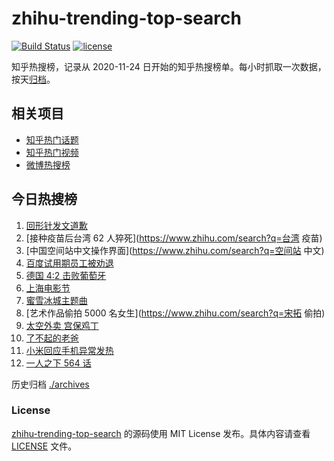 # zhihu-trending-top-search

[![Build Status](https://github.com/justjavac/zhihu-trending-top-search/workflows/ci/badge.svg?branch=main)](https://github.com/justjavac/zhihu-trending-top-search/actions)
[![license](https://img.shields.io/github/license/justjavac/zhihu-trending-top-search)](https://github.com/justjavac/zhihu-trending-top-search/blob/main/LICENSE)

知乎热搜榜，记录从 2020-11-24 日开始的知乎热搜榜单。每小时抓取一次数据，按天[归档](./archives)。

## 相关项目

- [知乎热门话题](https://github.com/justjavac/zhihu-trending-hot-questions)
- [知乎热门视频](https://github.com/justjavac/zhihu-trending-hot-video)
- [微博热搜榜](https://github.com/justjavac/weibo-trending-hot-search)

## 今日热搜榜

<!-- BEGIN -->
<!-- 最后更新时间 Sun Jun 20 2021 20:07:42 GMT+0800 (China Standard Time) -->

1. [回形针发文道歉](https://www.zhihu.com/search?q=回形针道歉)
2. [接种疫苗后台湾 62 人猝死](https://www.zhihu.com/search?q=台湾 疫苗)
3. [中国空间站中文操作界面](https://www.zhihu.com/search?q=空间站 中文)
4. [百度试用期员工被劝退](https://www.zhihu.com/search?q=百度员工被劝退)
5. [德国 4:2 击败葡萄牙](https://www.zhihu.com/search?q=德国队)
6. [上海电影节](https://www.zhihu.com/search?q=上海电影节)
7. [蜜雪冰城主题曲](https://www.zhihu.com/search?q=蜜雪冰城)
8. [艺术作品偷拍 5000 名女生](https://www.zhihu.com/search?q=宋拓 偷拍)
9. [太空外卖 宫保鸡丁](https://www.zhihu.com/search?q=太空外卖)
10. [了不起的老爸](https://www.zhihu.com/search?q=了不起的老爸)
11. [小米回应手机异常发热](https://www.zhihu.com/search?q=小米)
12. [一人之下 564 话](https://www.zhihu.com/search?q=一人之下)

<!-- END -->

历史归档 [./archives](./archives)

### License

[zhihu-trending-top-search](https://github.com/justjavac/zhihu-trending-top-search)
的源码使用 MIT License 发布。具体内容请查看 [LICENSE](./LICENSE) 文件。
